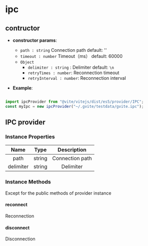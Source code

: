 # ipc 

## contructor

- **constructor params**: 

  * `path : string` Connection path  default: ''
  * `timeout : number` Timeout（ms） default: 60000
  * `Object` 
	- `delimiter : string` : Delimiter default: `\n`
    - `retryTimes : number`: Reconnection timeout
    - `retryInterval : number`: Reconnection interval

- **Example**:

```javascript

import ipcProvider from "@vite/vitejs/dist/es5/provider/IPC";
const myIpc = new ipcProvider("~/.gvite/testdata/gvite.ipc");

```

## IPC provider

### Instance Properties

|  Name  | Type | Description |
|:------------:|:-----:|:-----:|
| path | string | Connection path |
| delimiter | string | Delimiter |

### Instance Methods
Except for the public methods of provider instance

#### reconnect
Reconnection

#### disconnect
Disconnection
